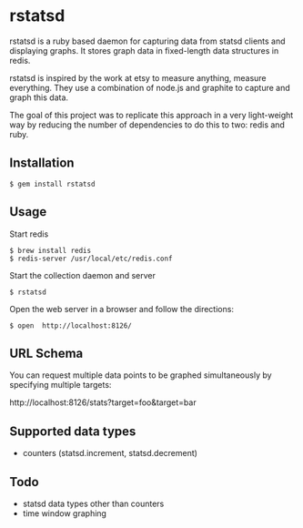 # rstatsd

rstatsd is a ruby based daemon for capturing data from statsd clients and 
displaying graphs. It stores graph data in fixed-length data structures
in redis.

rstatsd is inspired by the work at etsy to measure anything, measure
everything. They use a combination of node.js and graphite to capture
and graph this data.

The goal of this project was to replicate this approach in a very light-weight
way by reducing the number of dependencies to do this to two: redis and ruby.

## Installation

    $ gem install rstatsd

## Usage

Start redis

    $ brew install redis
    $ redis-server /usr/local/etc/redis.conf


Start the collection daemon and server

    $ rstatsd

Open the web server in a browser and follow the directions:

    $ open  http://localhost:8126/

## URL Schema

You can request multiple data points to be graphed simultaneously by specifying multiple targets:

http://localhost:8126/stats?target=foo&target=bar

## Supported data types

* counters (statsd.increment, statsd.decrement)

## Todo

* statsd data types other than counters
* time window graphing
